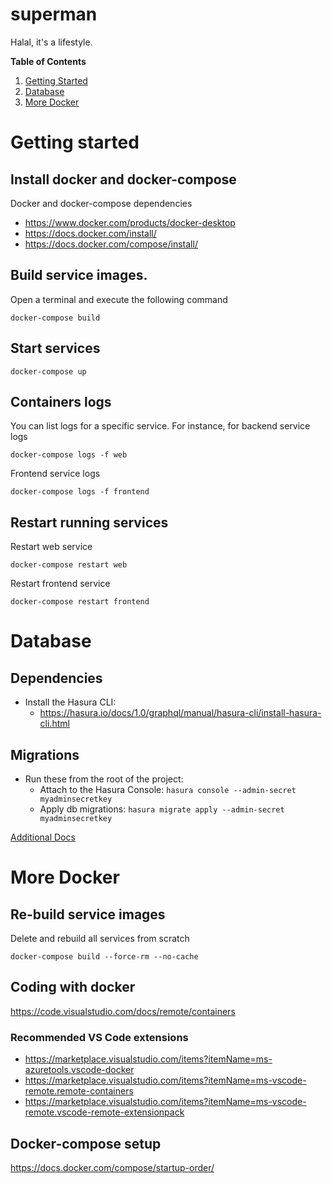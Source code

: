 # superman
Halal, it's a lifestyle.

**Table of Contents**

1. [Getting Started](https://github.com/loka-loka/superman#getting-started)
2. [Database](https://github.com/loka-loka/superman#database-commands)
3. [More Docker](https://github.com/loka-loka/superman#more-docker)


# Getting started

## Install docker and docker-compose
Docker and docker-compose dependencies
- https://www.docker.com/products/docker-desktop
- https://docs.docker.com/install/
- https://docs.docker.com/compose/install/

## Build service images.
Open a terminal and execute the following command
```
docker-compose build
```

## Start services
```
docker-compose up
```


## Containers logs
You can list logs for a specific service. For instance, for backend service logs
```
docker-compose logs -f web
```

Frontend service logs
```
docker-compose logs -f frontend
```

## Restart running services
Restart web service
```
docker-compose restart web
```

Restart frontend service
```
docker-compose restart frontend
```

# Database

## Dependencies
- Install the Hasura CLI:
    - https://hasura.io/docs/1.0/graphql/manual/hasura-cli/install-hasura-cli.html

## Migrations
- Run these from the root of the project:
    - Attach to the Hasura Console: `hasura console --admin-secret myadminsecretkey` 
    - Apply db migrations: `hasura migrate apply --admin-secret myadminsecretkey`
    
[Additional Docs](https://hasura.io/docs/1.0/graphql/manual/migrations/index.html)


# More Docker
## Re-build service images
Delete and rebuild all services from scratch
```
docker-compose build --force-rm --no-cache
```

## Coding with docker
https://code.visualstudio.com/docs/remote/containers

### Recommended VS Code extensions
- https://marketplace.visualstudio.com/items?itemName=ms-azuretools.vscode-docker
- https://marketplace.visualstudio.com/items?itemName=ms-vscode-remote.remote-containers
- https://marketplace.visualstudio.com/items?itemName=ms-vscode-remote.vscode-remote-extensionpack


## Docker-compose setup
https://docs.docker.com/compose/startup-order/
